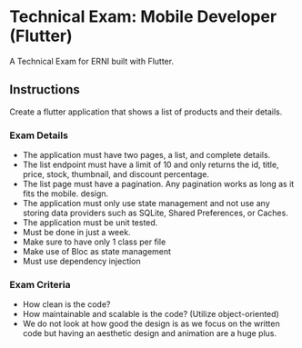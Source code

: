 # Technical Exam: Mobile Developer (Flutter)

A Technical Exam for ERNI built with Flutter.

## Instructions

Create a flutter application that shows a list of products and their details.

### Exam Details
- The application must have two pages, a list, and complete details.
- The list endpoint must have a limit of 10 and only returns the id, title, price, stock, thumbnail, and discount percentage.
- The list page must have a pagination. Any pagination works as long as it fits the mobile.
design.
- The application must only use state management and not use any storing data providers such as SQLite, Shared Preferences, or Caches.
- The application must be unit tested.
- Must be done in just a week. 
- Make sure to have only 1 class per file 
- Make use of Bloc as state management 
- Must use dependency injection

### Exam Criteria
- How clean is the code? 
- How maintainable and scalable is the code? (Utilize object-oriented)
- We do not look at how good the design is as we focus on the written code but having an
aesthetic design and animation are a huge plus.
